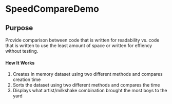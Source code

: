 # SpeedCompareDemo

## Purpose
Provide comparison between code that is written for readability vs. code that is written to use the least amount of space or written for effiency without testing.

#### How It Works
1. Creates in memory dataset using two different methods and compares creation time
2. Sorts the dataset using two different methods and compares the time
3. Displays what artist/milkshake combination brought the most boys to the yard